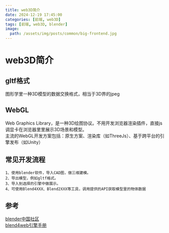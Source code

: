 ```yaml
---
title: web3D简介
date: 2024-12-19 17:45:00
categories: [前端, web3D]
tags: [前端, web3D, blender]
image:
  path: /assets/img/posts/common/big-frontend.jpg
---
```


# web3D简介
## gltf格式
图形学里一种3D模型的数据交换格式，相当于3D界的jpeg

## WebGL
Web Graphics Library，是一种3D绘图协议。不用开发浏览器渲染插件，直接js调显卡在浏览器里里展示3D场景和模型。   
主流的WebGL开发方案包括：原生方案、渲染库（如ThreeJs）、基于跨平台的引擎发布（如Unity）

## 常见开发流程
```
1、使用blender软件，导入CAD图，做三维建模。
2、导出模型，例如gltf格式。
3、导入到选择的引擎中做展示。
4、可使用Blend4XXX、Blend2XXX等工具，调用提供的API获取模型里的物体数据
```

## 参考
[blender中国社区](https://www.blendercn.org/)   
[blend4web引擎手册](https://www.blend4web.com/doc/zh/about.html)